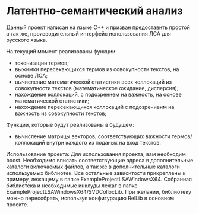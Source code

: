 # Латентно-семантический анализ

Данный проект написан на языке C++ и призван предоставить простой а так же, производительный интерфейс использования ЛСА для русского языка. 

На текущий момент реализованы функции:
- токенизации термов;
- выжимки пересекающихся термов из совокупности текстов, на основе ЛСА;
- вычисление математической статистики всех коллокаций из совокупности текстов (математическое ожидание, дисперсия);
- нахождение коллокаций, с подозрением на важность, на основе математической статистики;
- нахождение пересекающихся коллокаций с подозрениенм на важность из совокупности текстов;

Функции, которые будут реализованы в будущем:
- вычисление матрицы векторов, соответствующих важности термов/коллокаций внутри каждого из поданых на вход текстов.

Использование проекта:
Для использования проекта, вам необходим boost. Необходимо вписать соответствующие адреса в дополнительные каталоги включаемых файлов, а так же в дополнительные каталоги используемых библиотек. Все остальные зависитости прикреплены к примеру, лежащему в папке ExampleProjectLSAWindowsX64.
Собранная библиотека и необходимые инклуды лежат в папке ExampleProjectLSAWindowsX64/SVDCollocLib. При желании, библиотеку можно пересобрать, используя конфигурацию RelLib в основном проекте.

